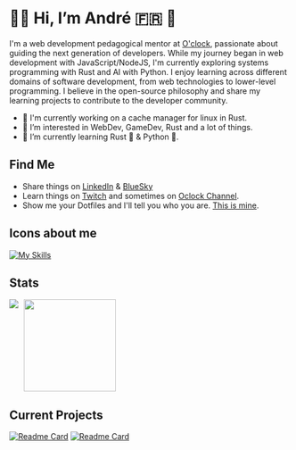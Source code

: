 # 👋🏻 Hi, I’m André 🇫🇷 🐧

I'm a web development pedagogical mentor at [O'clock](https://oclock.io), passionate about guiding the next generation of developers. While my journey began in web development with JavaScript/NodeJS, I'm currently exploring systems programming with Rust and AI with Python. I enjoy learning across different domains of software development, from web technologies to lower-level programming. I believe in the open-source philosophy and share my learning projects to contribute to the developer community.

- 🔭 I'm currently working on a cache manager for linux in Rust.
- 👀 I’m interested in WebDev, GameDev, Rust and a lot of things.
- 🌱 I’m currently learning Rust 🦀 & Python 🐍.

## Find Me
- Share things on [LinkedIn](https://www.linkedin.com/in/andre-leclercq/) & [BlueSky](https://bsky.app/profile/le-andre.bsky.social)
- Learn things on [Twitch](https://www.twitch.tv/sudo_learn_things) and sometimes on [Oclock Channel](https://www.twitch.tv/oclock_io).
- Show me your Dotfiles and I'll tell you who you are. [This is mine](https://github.com/AndreLeclercq/dotfiles).

## Icons about me

[![My Skills](https://skillicons.dev/icons?i=linux,arch,neovim,git,rust,py,js,postgres,supabase,nodejs,godot&theme=light)](https://skillicons.dev)

## Stats
<div style="display: flex; align-items: flex-start; gap: 10px;">
  <img src="https://github-readme-stats.vercel.app/api/top-langs/?username=andreleclercq&theme=calm&show_icons=true&hide_border=false&layout=compact" />
  <img height="165" src="https://github-readme-stats.vercel.app/api?username=andreleclercq&theme=calm&show_icons=true&hide_border=false&count_private=true" />
</div>

## Current Projects
[![Readme Card](https://github-readme-stats.vercel.app/api/pin/?username=AndreLeclercq&repo=pdf2chunks&theme=calm&description_lines_count=2)](https://github.com/AndreLeclercq/pdf2chunks)
[![Readme Card](https://github-readme-stats.vercel.app/api/pin/?username=AndreLeclercq&repo=cachectl&theme=calm&description_lines_count=2)](https://github.com/AndreLeclercq/cachectl)
